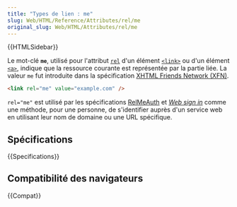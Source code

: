 ```yaml
---
title: "Types de lien : me"
slug: Web/HTML/Reference/Attributes/rel/me
original_slug: Web/HTML/Attributes/rel/me
---
```


{{HTMLSidebar}}

Le mot-clé **`me`**, utilisé pour l'attribut [`rel`](/fr/docs/Web/HTML/Element/link#attr-rel) d'un élément [`<link>`](/fr/docs/Web/HTML/Element/link) ou d'un élément [`<a>`](/fr/docs/Web/HTML/Element/a), indique que la ressource courante est représentée par la partie liée. La valeur `me` fut introduite dans la spécification [XHTML Friends Network (XFN)](https://gmpg.org/xfn/).

```html
<link rel="me" value="example.com" />
```

`rel="me"` est utilisé par les spécifications [RelMeAuth](https://microformats.org/wiki/RelMeAuth) et [<i lang="en">Web sign in</i>](https://microformats.org/wiki/web-sign-in) comme une méthode, pour une personne, de s'identifier auprès d'un service web en utilisant leur nom de domaine ou une URL spécifique.

## Spécifications

{{Specifications}}

## Compatibilité des navigateurs

{{Compat}}
